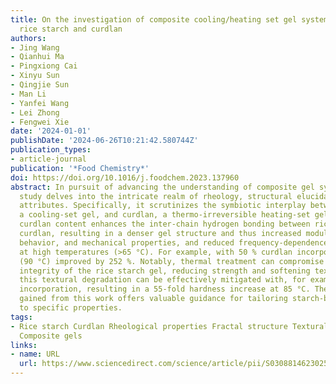 ```yaml
---
title: On the investigation of composite cooling/heating set gel systems based on
  rice starch and curdlan
authors:
- Jing Wang
- Qianhui Ma
- Pingxiong Cai
- Xinyu Sun
- Qingjie Sun
- Man Li
- Yanfei Wang
- Lei Zhong
- Fengwei Xie
date: '2024-01-01'
publishDate: '2024-06-26T10:21:42.580744Z'
publication_types:
- article-journal
publication: '*Food Chemistry*'
doi: https://doi.org/10.1016/j.foodchem.2023.137960
abstract: In pursuit of advancing the understanding of composite gel systems, this
  study delves into the intricate realm of rheology, structural elucidation, and mechanical
  attributes. Specifically, it scrutinizes the symbiotic interplay between rice starch,
  a cooling-set gel, and curdlan, a thermo-irreversible heating-set gel. A higher
  curdlan content enhances the inter-chain hydrogen bonding between rice starch and
  curdlan, resulting in a denser gel structure and thus increased moduli, solid-like
  behavior, and mechanical properties, and reduced frequency-dependence, especially
  at high temperatures (>65 °C). For example, with 50 % curdlan incorporation, G′
  (90 °C) improved by 252 %. Notably, thermal treatment can compromise the structural
  integrity of the rice starch gel, reducing strength and softening texture. However,
  this textural degradation can be effectively mitigated with, for example, 30 % curdlan
  incorporation, resulting in a 55-fold hardness increase at 85 °C. The knowledge
  gained from this work offers valuable guidance for tailoring starch-based gel products
  to specific properties.
tags:
- Rice starch Curdlan Rheological properties Fractal structure Textural properties
  Composite gels
links:
- name: URL
  url: https://www.sciencedirect.com/science/article/pii/S0308814623025785
---
```

